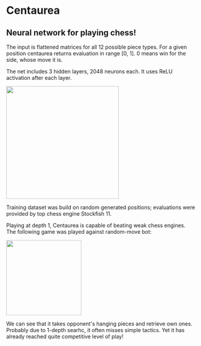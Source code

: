 # Centaurea

## Neural network for playing chess!

The input is flattened matrices for all 12 possible piece types. For a given position centaurea returns evaluation in range [0, 1]. 0 means win for the side, whose move it is.

The net includes 3 hidden layers, 2048 neurons each. It uses ReLU activation after each layer.

<img src="https://i.imgur.com/0plKaGJ.png" width="300">

Training dataset was build on random generated positions; evaluations were provided by top chess engine Stockfish 11.

Playing at depth 1, Centaurea is capable of beating weak chess engines. The following game was played against random-move bot:

<img src="https://i.imgur.com/TOZB3zI.gif" width="200">

We can see that it takes opponent's hanging pieces and retrieve own ones. Probably due to 1-depth searhc, it often misses simple tactics. Yet it has already reached quite competitive level of play!

